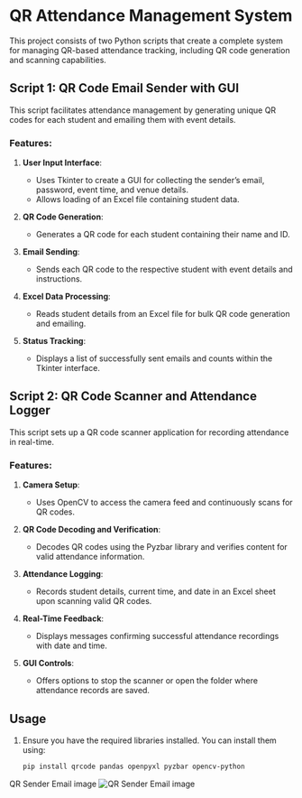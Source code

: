 # QR Attendance Management System

This project consists of two Python scripts that create a complete system for managing QR-based attendance tracking, including QR code generation and scanning capabilities.

## Script 1: QR Code Email Sender with GUI

This script facilitates attendance management by generating unique QR codes for each student and emailing them with event details.

### Features:
1. **User Input Interface**: 
   - Uses Tkinter to create a GUI for collecting the sender’s email, password, event time, and venue details.
   - Allows loading of an Excel file containing student data.

2. **QR Code Generation**: 
   - Generates a QR code for each student containing their name and ID.

3. **Email Sending**: 
   - Sends each QR code to the respective student with event details and instructions.

4. **Excel Data Processing**: 
   - Reads student details from an Excel file for bulk QR code generation and emailing.

5. **Status Tracking**: 
   - Displays a list of successfully sent emails and counts within the Tkinter interface.

## Script 2: QR Code Scanner and Attendance Logger

This script sets up a QR code scanner application for recording attendance in real-time.

### Features:
1. **Camera Setup**: 
   - Uses OpenCV to access the camera feed and continuously scans for QR codes.

2. **QR Code Decoding and Verification**: 
   - Decodes QR codes using the Pyzbar library and verifies content for valid attendance information.

3. **Attendance Logging**: 
   - Records student details, current time, and date in an Excel sheet upon scanning valid QR codes.

4. **Real-Time Feedback**: 
   - Displays messages confirming successful attendance recordings with date and time.

5. **GUI Controls**: 
   - Offers options to stop the scanner or open the folder where attendance records are saved.

## Usage
1. Ensure you have the required libraries installed. You can install them using:
   ```bash
   pip install qrcode pandas openpyxl pyzbar opencv-python


QR Sender Email image
![QR Sender Email image](https://github.com/user-attachments/assets/f2c53f48-8045-4774-90ac-8888b9193a77)
